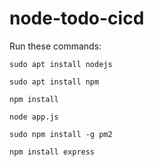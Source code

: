 # node-todo-cicd

Run these commands:


`sudo apt install nodejs`


`sudo apt install npm`


`npm install`

`node app.js`

`sudo npm install -g pm2`

`npm install express`

